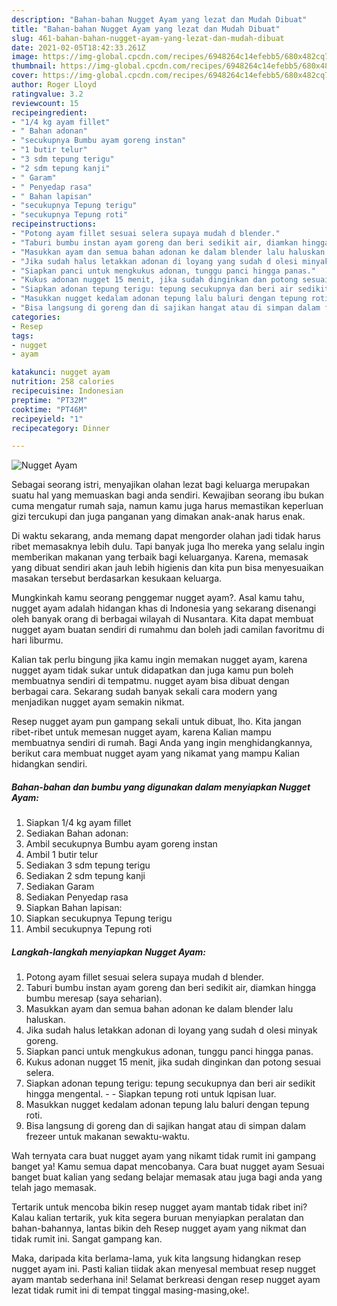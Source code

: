 ```yaml
---
description: "Bahan-bahan Nugget Ayam yang lezat dan Mudah Dibuat"
title: "Bahan-bahan Nugget Ayam yang lezat dan Mudah Dibuat"
slug: 461-bahan-bahan-nugget-ayam-yang-lezat-dan-mudah-dibuat
date: 2021-02-05T18:42:33.261Z
image: https://img-global.cpcdn.com/recipes/6948264c14efebb5/680x482cq70/nugget-ayam-foto-resep-utama.jpg
thumbnail: https://img-global.cpcdn.com/recipes/6948264c14efebb5/680x482cq70/nugget-ayam-foto-resep-utama.jpg
cover: https://img-global.cpcdn.com/recipes/6948264c14efebb5/680x482cq70/nugget-ayam-foto-resep-utama.jpg
author: Roger Lloyd
ratingvalue: 3.2
reviewcount: 15
recipeingredient:
- "1/4 kg ayam fillet"
- " Bahan adonan"
- "secukupnya Bumbu ayam goreng instan"
- "1 butir telur"
- "3 sdm tepung terigu"
- "2 sdm tepung kanji"
- " Garam"
- " Penyedap rasa"
- " Bahan lapisan"
- "secukupnya Tepung terigu"
- "secukupnya Tepung roti"
recipeinstructions:
- "Potong ayam fillet sesuai selera supaya mudah d blender."
- "Taburi bumbu instan ayam goreng dan beri sedikit air, diamkan hingga bumbu meresap (saya seharian)."
- "Masukkan ayam dan semua bahan adonan ke dalam blender lalu haluskan."
- "Jika sudah halus letakkan adonan di loyang yang sudah d olesi minyak goreng."
- "Siapkan panci untuk mengkukus adonan, tunggu panci hingga panas."
- "Kukus adonan nugget 15 menit, jika sudah dinginkan dan potong sesuai selera."
- "Siapkan adonan tepung terigu: tepung secukupnya dan beri air sedikit hingga mengental.  Siapkan tepung roti untuk lqpisan luar."
- "Masukkan nugget kedalam adonan tepung lalu baluri dengan tepung roti."
- "Bisa langsung di goreng dan di sajikan hangat atau di simpan dalam frezeer untuk makanan sewaktu-waktu."
categories:
- Resep
tags:
- nugget
- ayam

katakunci: nugget ayam 
nutrition: 258 calories
recipecuisine: Indonesian
preptime: "PT32M"
cooktime: "PT46M"
recipeyield: "1"
recipecategory: Dinner

---
```



![Nugget Ayam](https://img-global.cpcdn.com/recipes/6948264c14efebb5/680x482cq70/nugget-ayam-foto-resep-utama.jpg)

Sebagai seorang istri, menyajikan olahan lezat bagi keluarga merupakan suatu hal yang memuaskan bagi anda sendiri. Kewajiban seorang ibu bukan cuma mengatur rumah saja, namun kamu juga harus memastikan keperluan gizi tercukupi dan juga panganan yang dimakan anak-anak harus enak.

Di waktu  sekarang, anda memang dapat mengorder olahan jadi tidak harus ribet memasaknya lebih dulu. Tapi banyak juga lho mereka yang selalu ingin memberikan makanan yang terbaik bagi keluarganya. Karena, memasak yang dibuat sendiri akan jauh lebih higienis dan kita pun bisa menyesuaikan masakan tersebut berdasarkan kesukaan keluarga. 



Mungkinkah kamu seorang penggemar nugget ayam?. Asal kamu tahu, nugget ayam adalah hidangan khas di Indonesia yang sekarang disenangi oleh banyak orang di berbagai wilayah di Nusantara. Kita dapat membuat nugget ayam buatan sendiri di rumahmu dan boleh jadi camilan favoritmu di hari liburmu.

Kalian tak perlu bingung jika kamu ingin memakan nugget ayam, karena nugget ayam tidak sukar untuk didapatkan dan juga kamu pun boleh membuatnya sendiri di tempatmu. nugget ayam bisa dibuat dengan berbagai cara. Sekarang sudah banyak sekali cara modern yang menjadikan nugget ayam semakin nikmat.

Resep nugget ayam pun gampang sekali untuk dibuat, lho. Kita jangan ribet-ribet untuk memesan nugget ayam, karena Kalian mampu membuatnya sendiri di rumah. Bagi Anda yang ingin menghidangkannya, berikut cara membuat nugget ayam yang nikamat yang mampu Kalian hidangkan sendiri.

<!--inarticleads1-->

##### Bahan-bahan dan bumbu yang digunakan dalam menyiapkan Nugget Ayam:

1. Siapkan 1/4 kg ayam fillet
1. Sediakan  Bahan adonan:
1. Ambil secukupnya Bumbu ayam goreng instan
1. Ambil 1 butir telur
1. Sediakan 3 sdm tepung terigu
1. Sediakan 2 sdm tepung kanji
1. Sediakan  Garam
1. Sediakan  Penyedap rasa
1. Siapkan  Bahan lapisan:
1. Siapkan secukupnya Tepung terigu
1. Ambil secukupnya Tepung roti




<!--inarticleads2-->

##### Langkah-langkah menyiapkan Nugget Ayam:

1. Potong ayam fillet sesuai selera supaya mudah d blender.
1. Taburi bumbu instan ayam goreng dan beri sedikit air, diamkan hingga bumbu meresap (saya seharian).
1. Masukkan ayam dan semua bahan adonan ke dalam blender lalu haluskan.
1. Jika sudah halus letakkan adonan di loyang yang sudah d olesi minyak goreng.
1. Siapkan panci untuk mengkukus adonan, tunggu panci hingga panas.
1. Kukus adonan nugget 15 menit, jika sudah dinginkan dan potong sesuai selera.
1. Siapkan adonan tepung terigu: tepung secukupnya dan beri air sedikit hingga mengental. -  - Siapkan tepung roti untuk lqpisan luar.
1. Masukkan nugget kedalam adonan tepung lalu baluri dengan tepung roti.
1. Bisa langsung di goreng dan di sajikan hangat atau di simpan dalam frezeer untuk makanan sewaktu-waktu.




Wah ternyata cara buat nugget ayam yang nikamt tidak rumit ini gampang banget ya! Kamu semua dapat mencobanya. Cara buat nugget ayam Sesuai banget buat kalian yang sedang belajar memasak atau juga bagi anda yang telah jago memasak.

Tertarik untuk mencoba bikin resep nugget ayam mantab tidak ribet ini? Kalau kalian tertarik, yuk kita segera buruan menyiapkan peralatan dan bahan-bahannya, lantas bikin deh Resep nugget ayam yang nikmat dan tidak rumit ini. Sangat gampang kan. 

Maka, daripada kita berlama-lama, yuk kita langsung hidangkan resep nugget ayam ini. Pasti kalian tiidak akan menyesal membuat resep nugget ayam mantab sederhana ini! Selamat berkreasi dengan resep nugget ayam lezat tidak rumit ini di tempat tinggal masing-masing,oke!.

